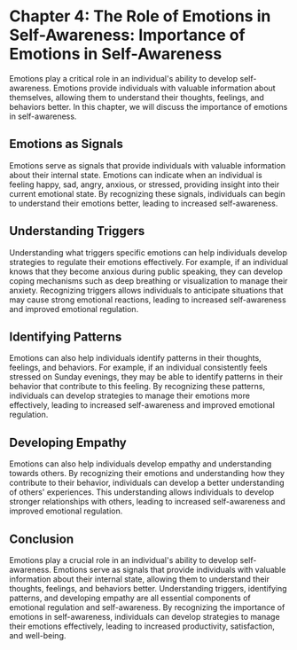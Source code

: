 Chapter 4: The Role of Emotions in Self-Awareness: Importance of Emotions in Self-Awareness
===========================================================================================

Emotions play a critical role in an individual's ability to develop self-awareness. Emotions provide individuals with valuable information about themselves, allowing them to understand their thoughts, feelings, and behaviors better. In this chapter, we will discuss the importance of emotions in self-awareness.

Emotions as Signals
-------------------

Emotions serve as signals that provide individuals with valuable information about their internal state. Emotions can indicate when an individual is feeling happy, sad, angry, anxious, or stressed, providing insight into their current emotional state. By recognizing these signals, individuals can begin to understand their emotions better, leading to increased self-awareness.

Understanding Triggers
----------------------

Understanding what triggers specific emotions can help individuals develop strategies to regulate their emotions effectively. For example, if an individual knows that they become anxious during public speaking, they can develop coping mechanisms such as deep breathing or visualization to manage their anxiety. Recognizing triggers allows individuals to anticipate situations that may cause strong emotional reactions, leading to increased self-awareness and improved emotional regulation.

Identifying Patterns
--------------------

Emotions can also help individuals identify patterns in their thoughts, feelings, and behaviors. For example, if an individual consistently feels stressed on Sunday evenings, they may be able to identify patterns in their behavior that contribute to this feeling. By recognizing these patterns, individuals can develop strategies to manage their emotions more effectively, leading to increased self-awareness and improved emotional regulation.

Developing Empathy
------------------

Emotions can also help individuals develop empathy and understanding towards others. By recognizing their emotions and understanding how they contribute to their behavior, individuals can develop a better understanding of others' experiences. This understanding allows individuals to develop stronger relationships with others, leading to increased self-awareness and improved emotional regulation.

Conclusion
----------

Emotions play a crucial role in an individual's ability to develop self-awareness. Emotions serve as signals that provide individuals with valuable information about their internal state, allowing them to understand their thoughts, feelings, and behaviors better. Understanding triggers, identifying patterns, and developing empathy are all essential components of emotional regulation and self-awareness. By recognizing the importance of emotions in self-awareness, individuals can develop strategies to manage their emotions effectively, leading to increased productivity, satisfaction, and well-being.
